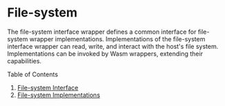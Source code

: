 # File-system
The file-system interface wrapper defines a common interface for file-system wrapper implementations. Implementations of the file-system interface wrapper can read, write, and interact with the host's file system. Implementations can be invoked by Wasm wrappers, extending their capabilities.

Table of Contents
1. [File-system Interface](./interface/resources/README.md)
2. [File-system Implementations](./implementations)
